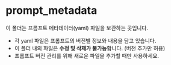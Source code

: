 # prompt_metadata

이 폴더는 프롬프트 메타데이터(yaml) 파일을 보관하는 곳입니다.

- 각 yaml 파일은 프롬프트의 버전별 정보와 내용을 담고 있습니다.
- 이 폴더 내의 파일은 **수정 및 삭제가 불가능**합니다. (버전 추가만 허용)
- 프롬프트 버전 관리를 위해 새로운 파일을 추가할 때만 사용하세요.

